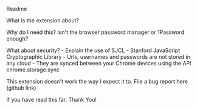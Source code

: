Readme

What is the extension about?

Why do I need this? Isn't the browser password manager or 1Password enough?

What about security?
	- Explain the use of SJCL - Stanford JavaScript Cryptographic Library
	- Urls, usernames and passwords are not stored in any cloud
	- They are synced between your Chrome devices using the API chrome.storage.sync

This extension doesn't work the way I expect it to. File a bug report here (github link)

If you have read this far, Thank You!
